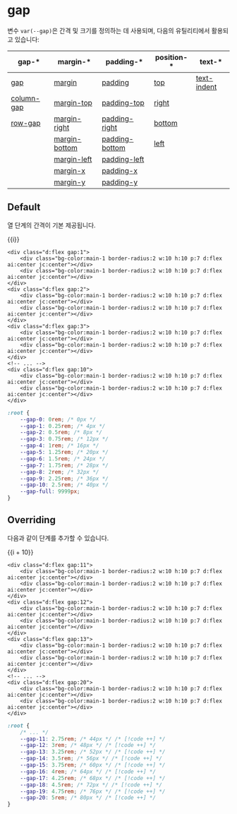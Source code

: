 <script setup>
import ExampleSection from "../components/ExampleSection.vue"
const fontSizes = [12, 14, 16, 18, 20, 22, 26, 32, 56]
const overridedSizes = [12, 14, 16, 18, 20, 22, 24, 26, 28]
</script>

# gap

변수 `var(--gap)`은 간격 및 크기를 정의하는 데 사용되며, 다음의 유틸리티에서 활용되고 있습니다:

| gap-\*                                                                      | margin-\*                                                                            | padding-\*                                                                              | position-\*                                                              | text-\*                                                                        |
| --------------------------------------------------------------------------- | ------------------------------------------------------------------------------------ | --------------------------------------------------------------------------------------- | ------------------------------------------------------------------------ | ------------------------------------------------------------------------------ |
| <span class="white-s:nowrap">[gap](../utility/gap/gap)</span>               | <span class="white-s:nowrap">[margin](../utility/margin/margin)</span>               | <span class="white-s:nowrap">[padding](../utility/padding/padding)</span>               | <span class="white-s:nowrap">[top](../utility/position/top)</span>       | <span class="white-s:nowrap">[text-indent](../utility/text/text-indent)</span> |
| <span class="white-s:nowrap">[column-gap](../utility/gap/column-gap)</span> | <span class="white-s:nowrap">[margin-top](../utility/margin/margin-top)</span>       | <span class="white-s:nowrap">[padding-top](../utility/padding/padding-top)</span>       | <span class="white-s:nowrap">[right](../utility/position/right)</span>   |                                                                                |
| <span class="white-s:nowrap">[row-gap](../utility/gap/row-gap)</span>       | <span class="white-s:nowrap">[margin-right](../utility/margin/margin-right)</span>   | <span class="white-s:nowrap">[padding-right](../utility/padding/padding-right)</span>   | <span class="white-s:nowrap">[bottom](../utility/position/bottom)</span> |                                                                                |
|                                                                             | <span class="white-s:nowrap">[margin-bottom](../utility/margin/margin-bottom)</span> | <span class="white-s:nowrap">[padding-bottom](../utility/padding/padding-bottom)</span> | <span class="white-s:nowrap">[left](../utility/position/left)</span>     |                                                                                |
|                                                                             | <span class="white-s:nowrap">[margin-left](../utility/margin/margin-left)</span>     | <span class="white-s:nowrap">[padding-left](../utility/padding/padding-left)</span>     |                                                                          |                                                                                |
|                                                                             | <span class="white-s:nowrap">[margin-x](../utility/margin/margin-x)</span>           | <span class="white-s:nowrap">[padding-x](../utility/padding/padding-x)</span>           |                                                                          |                                                                                |
|                                                                             | <span class="white-s:nowrap">[margin-y](../utility/margin/margin-y)</span>           | <span class="white-s:nowrap">[padding-y](../utility/padding/padding-y)</span>           |                                                                          |                                                                                |


<span class="white-s:nowrap"></span>

## Default

열 단계의 간격이 기본 제공됩니다.

<ExampleSection>
<div class="w:full">
    <div v-for="i in 10" 
        class="d:flex mt:2">
        <div :class="`d:flex gap:${i} bg bg-color:base-1 border-radius:2 color:base-1`">
            <div class="bg-color:main-1 border-radius:2 w:10 h:10 p:7 d:flex ai:center jc:center">{{i}}</div>
            <div class="bg-color:main-1 border-radius:2 w:10 h:10 p:7 d:flex ai:center jc:center"></div>
        </div>
    </div>
</div>
</ExampleSection>

```html{1,5,9,14}
<div class="d:flex gap:1">
    <div class="bg-color:main-1 border-radius:2 w:10 h:10 p:7 d:flex ai:center jc:center"></div>
    <div class="bg-color:main-1 border-radius:2 w:10 h:10 p:7 d:flex ai:center jc:center"></div>
</div>
<div class="d:flex gap:2">
    <div class="bg-color:main-1 border-radius:2 w:10 h:10 p:7 d:flex ai:center jc:center"></div>
    <div class="bg-color:main-1 border-radius:2 w:10 h:10 p:7 d:flex ai:center jc:center"></div>
</div>
<div class="d:flex gap:3">
    <div class="bg-color:main-1 border-radius:2 w:10 h:10 p:7 d:flex ai:center jc:center"></div>
    <div class="bg-color:main-1 border-radius:2 w:10 h:10 p:7 d:flex ai:center jc:center"></div>
</div>
<!-- ... -->
<div class="d:flex gap:10">
    <div class="bg-color:main-1 border-radius:2 w:10 h:10 p:7 d:flex ai:center jc:center"></div>
    <div class="bg-color:main-1 border-radius:2 w:10 h:10 p:7 d:flex ai:center jc:center"></div>
</div>
```

```css
:root {
    --gap-0: 0rem; /* 0px */
    --gap-1: 0.25rem; /* 4px */
    --gap-2: 0.5rem; /* 8px */
    --gap-3: 0.75rem; /* 12px */
    --gap-4: 1rem; /* 16px */
    --gap-5: 1.25rem; /* 20px */
    --gap-6: 1.5rem; /* 24px */
    --gap-7: 1.75rem; /* 28px */
    --gap-8: 2rem; /* 32px */
    --gap-9: 2.25rem; /* 36px */
    --gap-10: 2.5rem; /* 40px */
    --gap-full: 9999px;
}
```

## Overriding

다음과 같이 단계를 추가할 수 있습니다.

<ExampleSection>
<div class="w:full">
    <div v-for="i in 10" 
        class="d:flex mt:2">
        <div class="color:base-1 bg bg-color:base-1 border-radius:2 d:flex"
            :style="`gap: ${4 * i + 40}px`">
            <div class="bg-color:main-1 border-radius:2 w:10 h:10 p:7 d:flex ai:center jc:center">{{i + 10}}</div>
            <div class="bg-color:main-1 border-radius:2 w:10 h:10 p:7 d:flex ai:center jc:center"></div>
        </div>
    </div>
</div>
</ExampleSection>

```html{1,5,9,14}
<div class="d:flex gap:11">
    <div class="bg-color:main-1 border-radius:2 w:10 h:10 p:7 d:flex ai:center jc:center"></div>
    <div class="bg-color:main-1 border-radius:2 w:10 h:10 p:7 d:flex ai:center jc:center"></div>
</div>
<div class="d:flex gap:12">
    <div class="bg-color:main-1 border-radius:2 w:10 h:10 p:7 d:flex ai:center jc:center"></div>
    <div class="bg-color:main-1 border-radius:2 w:10 h:10 p:7 d:flex ai:center jc:center"></div>
</div>
<div class="d:flex gap:13">
    <div class="bg-color:main-1 border-radius:2 w:10 h:10 p:7 d:flex ai:center jc:center"></div>
    <div class="bg-color:main-1 border-radius:2 w:10 h:10 p:7 d:flex ai:center jc:center"></div>
</div>
<!-- ... -->
<div class="d:flex gap:20">
    <div class="bg-color:main-1 border-radius:2 w:10 h:10 p:7 d:flex ai:center jc:center"></div>
    <div class="bg-color:main-1 border-radius:2 w:10 h:10 p:7 d:flex ai:center jc:center"></div>
</div>
```

```css
:root {
    /* ... */
    --gap-11: 2.75rem; /* 44px */ /* [!code ++] */
    --gap-12: 3rem; /* 48px */ /* [!code ++] */
    --gap-13: 3.25rem; /* 52px */ /* [!code ++] */
    --gap-14: 3.5rem; /* 56px */ /* [!code ++] */
    --gap-15: 3.75rem; /* 60px */ /* [!code ++] */
    --gap-16: 4rem; /* 64px */ /* [!code ++] */
    --gap-17: 4.25rem; /* 68px */ /* [!code ++] */
    --gap-18: 4.5rem; /* 72px */ /* [!code ++] */
    --gap-19: 4.75rem; /* 76px */ /* [!code ++] */
    --gap-20: 5rem; /* 80px */ /* [!code ++] */
}
```

<style scoped>
    .bg {
        background: repeating-linear-gradient(135deg, var(--vp-c-brand-1) 0, var(--vp-c-brand-1) 10%, transparent 0, transparent 50%);
        background-size: 7.1px 7.1px;
    }
</style>
